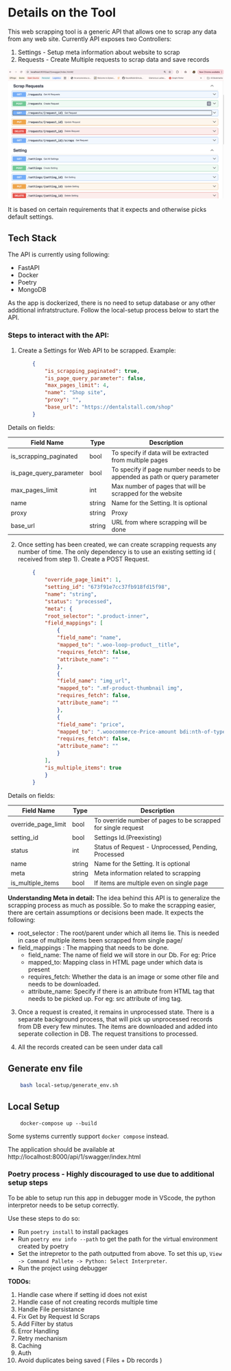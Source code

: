 # Details on the Tool

This web scrapping tool is a generic API that allows one to scrap any data from any web site.
Currently API exposes two Controllers:
1. Settings - Setup meta information about website to scrap
2. Requests - Create Multiple requests to scrap data and save records

![alt text](image.png)

It is based on certain requirements that it expects and otherwise picks default settings.

## Tech Stack
The API is currently using following:

- FastAPI
- Docker
- Poetry
- MongoDB

As the app is dockerized, there is no need to setup database or any other additional infratstructure. Follow the local-setup process below to start the API.

### Steps to interact with the API:

1. Create a Settings for Web API to be scrapped. Example:

```json
        {
            "is_scrapping_paginated": true,
            "is_page_query_parameter": false,
            "max_pages_limit": 4,
            "name": "Shop site",
            "proxy": "",
            "base_url": "https://dentalstall.com/shop"
        }
```

Details on fields:

| Field Name | Type | Description |
|----------|----------|----------|
| is_scrapping_paginated | bool | To specify if data will be extracted from multiple pages |
| is_page_query_parameter | bool | To specify if page number needs to be appended as path or query parameter |
| max_pages_limit | int | Max number of pages that will be scrapped for the website |
| name | string | Name for the Setting. It is optional |
| proxy | string | Proxy |
| base_url | string | URL from where scrapping will be done |

2. Once setting has been created, we can create scrapping requests any number of time. The only dependency is to use an existing setting id ( received from step 1). Create a POST Request.

```json
        {
            "override_page_limit": 1,
            "setting_id": "673f91e7cc37fb918fd15f98",
            "name": "string",
            "status": "processed",
            "meta": {
            "root_selector": ".product-inner",
            "field_mappings": [
                {
                "field_name": "name",
                "mapped_to": ".woo-loop-product__title",
                "requires_fetch": false,
                "attribute_name": ""
                },
                {
                "field_name": "img_url",
                "mapped_to": ".mf-product-thumbnail img",
                "requires_fetch": false,
                "attribute_name": ""
                },
                {
                "field_name": "price",
                "mapped_to": ".woocommerce-Price-amount bdi:nth-of-type(1)",
                "requires_fetch": false,
                "attribute_name": ""
                }
            ],
            "is_multiple_items": true
            }
        }
```

Details on fields:

| Field Name | Type | Description |
|----------|----------|----------|
| override_page_limit | bool | To override number of pages to be scrapped for single request |
| setting_id | bool | Settings Id.(Preexisting) |
| status | int | Status of Request - Unprocessed, Pending, Processed |
| name | string | Name for the Setting. It is optional |
| meta | string | Meta information related to scrapping |
| is_multiple_items | bool | If items are multiple even on single page |


**Understanding Meta in detail:** 
The idea behind this API is to generalize the scrapping process as much as possible. So to make the scrapping easier, there are certain assumptions or decisions been made. It expects the following:

- root_selector : The root/parent under which all items lie. This is needed in case of multiple items been scrapped from single page/
- field_mappings : The mapping that needs to be done.
  - field_name: The name of field we will store in our Db. For eg: Price
  - mapped_to: Mapping class in HTML page under which data is present
  - requires_fetch: Whether the data is an image or some other file and needs to be downloaded.
  - attribute_name: Specify if there is an attribute from HTML tag that needs to be picked up. For eg: src attribute of img tag.


3. Once a request is created, it remains in unprocessed state. There is a separate background process, that will pick up unprocessed records from DB every few minutes. The items are downloaded and added into seperate collection in DB. The request transitions to processed.

4. All the records created can be seen under data call


## Generate env file

```sh
    bash local-setup/generate_env.sh
```

## Local Setup

```
    docker-compose up --build
```

Some systems currently support `docker compose` instead. 

The application should be available at http://localhost:8000/api/1/swagger/index.html


### Poetry process - Highly discouraged to use due to additional setup steps
To be able to setup run this app in debugger mode in VScode, the python interpretor needs to be setup correctly.

Use these steps to do so:

- Run `poetry install` to install packages
- Run `poetry env info --path` to get the path for the virtual environment created by poetry
- Set the intrepretor to the path outputted from above. To set this up, `View -> Command Pallete -> Python: Select Interpreter`.
- Run the project using debugger



**TODOs:**
1. Handle case where if setting id does not exist
2. Handle case of not creating records multiple time
3. Handle File persistance
4. Fix Get by Request Id Scraps
5. Add Filter by status
6. Error Handling
7. Retry mechanism
8. Caching
9. Auth
10. Avoid duplicates being saved ( Files + Db records )